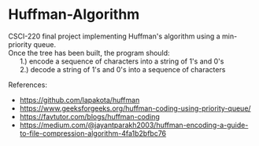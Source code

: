 # Huffman-Algorithm
CSCI-220 final project implementing Huffman's algorithm using a min-priority queue. <br>
Once the tree has been built, the program should: <br>
&nbsp;&nbsp;&nbsp;&nbsp;&nbsp; 1.) encode a sequence of characters into a string of 1's and 0's <br>
&nbsp;&nbsp;&nbsp;&nbsp;&nbsp; 2.) decode a string of 1's and 0's into a sequence of characters

References:
* https://github.com/lapakota/huffman
* https://www.geeksforgeeks.org/huffman-coding-using-priority-queue/
* https://favtutor.com/blogs/huffman-coding
* https://medium.com/@jayantparakh2003/huffman-encoding-a-guide-to-file-compression-algorithm-4fa1b2bfbc76





